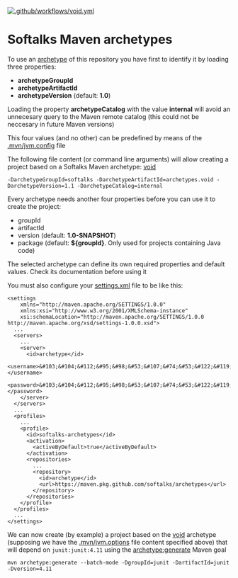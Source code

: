 [![.github/workflows/void.yml](https://github.com/softalks/archetypes/actions/workflows/void.yml/badge.svg)](https://github.com/softalks/archetypes/actions/workflows/void.yml)
# Softalks Maven archetypes
To use an [archetype](https://maven.apache.org/guides/introduction/introduction-to-archetypes.html) of this repository you have first to identify it by loading three properties:
- **archetypeGroupId**
- **archetypeArtifactId**
- **archetypeVersion** (default: **1.0**)

Loading the property **archetypeCatalog** with the value **internal**  will avoid an unnecesary query to the Maven remote catalog (this could not be neccesary in future Maven versions)

This four values (and no other) can be predefined by means of the [.mvn/jvm.config](https://maven.apache.org/configure.html#mvn-jvm-config-file) file

The following file content (or command line arguments) will allow creating a project based on a Softalks Maven archetype: [void](https://github.com/softalks/archetypes/tree/main/void)
```
-DarchetypeGroupId=softalks -DarchetypeArtifactId=archetypes.void -DarchetypeVersion=1.1 -DarchetypeCatalog=internal
```
Every archetype needs another four properties before you can use it to create the project:
- groupId
- artifactId
- version (default: **1.0-SNAPSHOT**)
- package (default: **${groupId}**. Only used for projects containing Java code)

The selected archetype can define its own required properties and default values. Check its documentation before using it

You must also configure your [settings.xml](https://maven.apache.org/settings.html) file to be like this:
```
<settings 
	xmlns="http://maven.apache.org/SETTINGS/1.0.0"
	xmlns:xsi="http://www.w3.org/2001/XMLSchema-instance"
	xsi:schemaLocation="http://maven.apache.org/SETTINGS/1.0.0 http://maven.apache.org/xsd/settings-1.0.0.xsd">
  ...
  <servers>
    ...
    <server>
      <id>archetype</id>
      <username>&#103;&#104;&#112;&#95;&#98;&#53;&#107;&#74;&#53;&#122;&#119;&#65;&#119;&#70;&#66;&#56;&#57;&#57;&#99;&#107;&#51;&#65;&#97;&#81;&#57;&#89;&#82;&#111;&#113;&#108;&#66;&#53;&#78;&#73;&#49;&#108;&#75;&#110;&#119;&#76;</username>
      <password>&#103;&#104;&#112;&#95;&#98;&#53;&#107;&#74;&#53;&#122;&#119;&#65;&#119;&#70;&#66;&#56;&#57;&#57;&#99;&#107;&#51;&#65;&#97;&#81;&#57;&#89;&#82;&#111;&#113;&#108;&#66;&#53;&#78;&#73;&#49;&#108;&#75;&#110;&#119;&#76;</password>
    </server>
  </servers>
  ...
  <profiles>
    ...
    <profile>
      <id>softalks-archetypes</id>
      <activation>
        <activeByDefault>true</activeByDefault>
      </activation>
      <repositories>
        ...
        <repository>
          <id>archetype</id>
          <url>https://maven.pkg.github.com/softalks/archetypes</url>
        </repository>
      </repositories>
    </profile>
  </profiles>
  ...
</settings>
```
We can now create (by example) a project based on the [void](https://github.com/softalks/archetypes/tree/main/void) archetype (supposing we have the [.mvn/jvm.options](https://maven.apache.org/configure.html#mvn-jvm-config-file) file content specified above) that will depend on `junit:junit:4.11` using the [archetype:generate](https://maven.apache.org/archetype/maven-archetype-plugin/generate-mojo.html) Maven goal
```
mvn archetype:generate --batch-mode -DgroupId=junit -DartifactId=junit -Dversion=4.11
